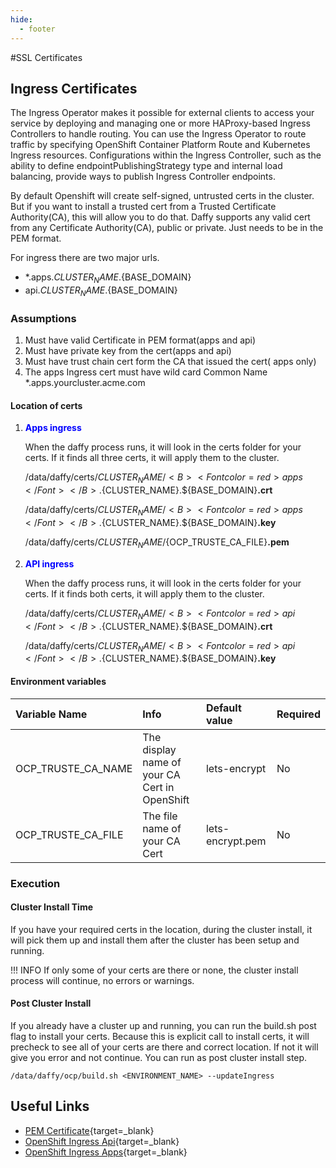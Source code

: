 ```yaml
---
hide:
  - footer
---
```

<script>
  document.title = "SSL Certificates";
</script>
#SSL Certificates

## Ingress Certificates
The Ingress Operator makes it possible for external clients to access your service by deploying and managing one or more HAProxy-based Ingress Controllers to handle routing. You can use the Ingress Operator to route traffic by specifying OpenShift Container Platform Route and Kubernetes Ingress resources. Configurations within the Ingress Controller, such as the ability to define endpointPublishingStrategy type and internal load balancing, provide ways to publish Ingress Controller endpoints.

By default Openshift will create self-signed, untrusted certs in the cluster.  But if you want to install a trusted cert from a Trusted Certificate Authority(CA), this will allow you to do that.  Daffy supports any valid cert from any Certificate Authority(CA), public or private.  Just needs to be in the PEM format.

For ingress there are two major urls.  

  - *.apps.${CLUSTER_NAME}.${BASE_DOMAIN}
  - api.${CLUSTER_NAME}.${BASE_DOMAIN}

### Assumptions
1.  Must have valid Certificate in PEM format(apps and api)
2.  Must have private key from the cert(apps and api)
3.  Must have trust chain cert form the CA that issued the cert( apps only)
4.  The apps Ingress cert must have wild card Common Name  *.apps.yourcluster.acme.com


#### Location of certs
1. <B><Font color=blue>Apps ingress</Font></B>

    When the daffy process runs, it will look in the certs folder for your certs.  If it finds all three certs, it will apply them to the cluster.

    /data/daffy/certs/${CLUSTER_NAME}/<B><Font color=red>apps</Font></B>.${CLUSTER_NAME}.${BASE_DOMAIN}**.crt**

    /data/daffy/certs/${CLUSTER_NAME}/<B><Font color=red>apps</Font></B>.${CLUSTER_NAME}.${BASE_DOMAIN}**.key**

    /data/daffy/certs/${CLUSTER_NAME}/${OCP_TRUSTE_CA_FILE}**.pem**

2. <B><Font color=blue>API ingress</Font></B>

    When the daffy process runs, it will look in the certs folder for your certs.  If it finds both certs, it will apply them to the cluster.

    /data/daffy/certs/${CLUSTER_NAME}/<B><Font color=red>api</Font></B>.${CLUSTER_NAME}.${BASE_DOMAIN}**.crt**

    /data/daffy/certs/${CLUSTER_NAME}/<B><Font color=red>api</Font></B>.${CLUSTER_NAME}.${BASE_DOMAIN}**.key**


#### Environment variables
| Variable Name           | Info                                          | Default value       | Required    |
| :---------              |    :---------                                 |   :----             |   :----     |
| OCP_TRUSTE_CA_NAME      | The display name of your CA Cert in OpenShift |   lets-encrypt      |   No       |
| OCP_TRUSTE_CA_FILE      | The file name of your CA Cert                 |   lets-encrypt.pem  |   No       |


### Execution

#### Cluster Install Time

If you have your required certs in the location, during the cluster install, it will pick them up and install them after the cluster has been setup and running.

!!! INFO
	If only some of your certs are there or none, the cluster install process will continue, no errors or warnings.


#### Post Cluster Install

If you already have a cluster up and running, you can run the build.sh post flag to install your certs.  Because this is explicit call to install certs, it will precheck to see all of your certs are there and correct location.  If not it will give you error and not continue. You can run as post cluster install step.


```shell
/data/daffy/ocp/build.sh <ENVIRONMENT_NAME> --updateIngress
```


## Useful Links
- [PEM Certificate](https://aboutssl.org/what-is-pem-certificate-file/){target=_blank}
- [OpenShift Ingress Api](https://docs.openshift.com/container-platform/4.10/security/certificates/api-server.html){target=_blank}
- [OpenShift Ingress Apps](https://docs.openshift.com/container-platform/4.10/security/certificates/replacing-default-ingress-certificate.html){target=_blank}
